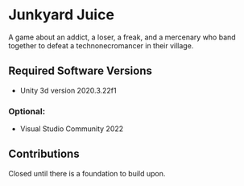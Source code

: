 # Junkyard Juice

A game about an addict, a loser, a freak, and a mercenary who band together to defeat a technonecromancer in their village.

## Required Software Versions

- Unity 3d version 2020.3.22f1

### Optional:

- Visual Studio Community 2022

## Contributions

Closed until there is a foundation to build upon.
